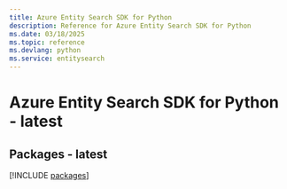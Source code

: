 ```yaml
---
title: Azure Entity Search SDK for Python
description: Reference for Azure Entity Search SDK for Python
ms.date: 03/18/2025
ms.topic: reference
ms.devlang: python
ms.service: entitysearch
---
```

# Azure Entity Search SDK for Python - latest
## Packages - latest
[!INCLUDE [packages](entity-search-index.md)]